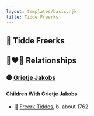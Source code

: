 ```yaml
---
layout: templates/basic.njk
title: Tidde Freerks
---
```

## 🔵 Tidde Freerks


## 👩‍❤️‍👨 Relationships

### 🟣 [Grietje Jakobs](/people/4/42339241)

#### Children With Grietje Jakobs
* 🔵 [Freerk Tiddes](/people/2/21111317), b. about 1762